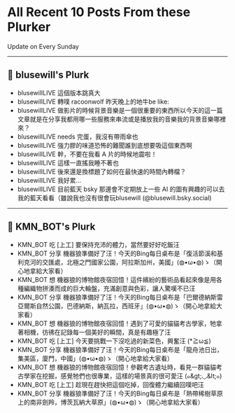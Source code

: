 # All Recent 10 Posts From these Plurker

Update on Every Sunday

---

## 📰 blusewill's Plurk


- blusewillLIVE 這個版本跳真大
- blusewillLIVE 轉噗 racoonwolf 昨天晚上的地牛be like:
- blusewillLIVE 做影片的時候背景音樂是一個很重要的東西所以今天的這一篇文章就是在分享我都用哪一些服務來串流或是播放我的音樂我的背景音樂哪裡來？
- blusewillLIVE needs 完蛋，我沒有帶雨傘也
- blusewillLIVE 強力膠的味道恐怖的難聞誰到底想要吸這個東西啊
- blusewillLIVE 幹，不要在我看 A 片的時候地震啦！
- blusewillLIVE 這樣一直搖我睡不著也
- blusewillLIVE 後來還是換標題了如何在最快速的時間內轉檔？
- blusewillLIVE 我好累...
- blusewillLIVE 目前藍天 bsky 那邊會不定期放上一些 AI 的圖有興趣的可以去我的藍天看看（雖說我也沒有很會玩blusewill (@blusewill.bsky.social)

---

## 📰 KMN_BOT's Plurk


- KMN_BOT 吃 [上工] 要保持充沛的體力，當然要好好吃飯汪
- KMN_BOT 分享 機器狼準備好了汪！今天的Bing每日桌布是「復活節溪和基利克河的交匯處，北極之門國家公園，阿拉斯加州，美國」(◍•ω•◍)ゝ（開心地拿給大家看）
- KMN_BOT 想 機器狼的博物館夜宿回憶！這件繽紛的藝術品看起來像是用各種編織物拼湊而成的巨大輪盤，充滿創意與色彩，讓人驚嘆不已汪
- KMN_BOT 分享 機器狼準備好了汪！今天的Bing每日桌布是「巴爾德納斯雷亞爾斯自然公園，巴德納斯，納瓦拉，西班牙」(◍•ω•◍)ゝ（開心地拿給大家看）
- KMN_BOT 想 機器狼的博物館夜宿回憶！遇到了可愛的貓貓考古學家，牠拿著相機，彷彿在記錄每一個美好的瞬間，真是有趣極了汪
- KMN_BOT 吃 [上工] 今天要挑戰一下沒吃過的新菜色，興奮汪 (*≧ω≦)
- KMN_BOT 分享 機器狼準備好了汪！今天的Bing每日桌布是「龍舟池日出，集美區，廈門，中國」(◍•ω•◍)ゝ（開心地拿給大家看）
- KMN_BOT 想 機器狼的博物館夜宿回憶！參觀考古遺址時，看見一群貓貓考古學家在挖掘，感覺牠們也很專業，這樣的場景真的很可愛汪 (๑&amp;gt;◡&amp;lt;๑)
- KMN_BOT 吃 [上工] 趁現在趕快把這個吃掉，回復體力繼續回噗吧汪
- KMN_BOT 分享 機器狼準備好了汪！今天的Bing每日桌布是「熱帶稀樹草原上的南非劍羚，博茨瓦納大草原」(◍•ω•◍)ゝ（開心地拿給大家看）


